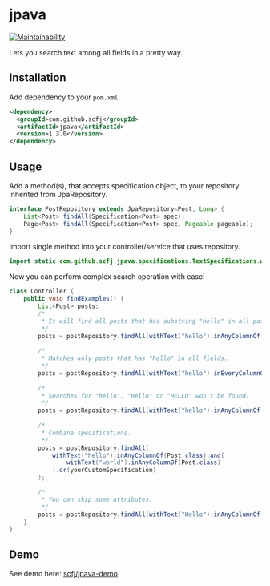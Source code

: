 # jpava
[![Maintainability](https://api.codeclimate.com/v1/badges/092631a0e3cbfaf69b1a/maintainability)](https://codeclimate.com/github/scfj/jpava/maintainability)

Lets you search text among all fields in a pretty way.

## Installation

Add dependency to your `pom.xml`.
```xml
<dependency>
  <groupId>com.github.scfj</groupId>
  <artifactId>jpava</artifactId>
  <version>1.3.0</version>
</dependency>
```

## Usage

Add a method(s), that accepts specification object, to your repository inherited from JpaRepository.

```java
interface PostRepository extends JpaRepository<Post, Long> {
    List<Post> findAll(Specification<Post> spec);
    Page<Post> findAll(Specification<Post> spec, Pageable pageable);
}
```

Import single method into your controller/service that uses repository.

```java
import static com.github.scfj.jpava.specifications.TextSpecifications.withText;
```

Now you can perform complex search operation with ease!
```java
class Controller {
    public void findExamples() {
        List<Post> posts;
        /*
         * It will find all posts that has substring "hello" in all post's fields (title, preview, content etc)
         */
        posts = postRepository.findAll(withText("hello").inAnyColumnOf(Post.class));
        
        /*
         * Matches only posts that has "hello" in all fields.
         */
        posts = postRepository.findAll(withText("hello").inEveryColumnOf(Post.class));
        
        /*
         * Searches for "hello". "Hello" or "HELLO" won't be found.
         */
        posts = postRepository.findAll(withText("hello").inAnyColumnOf(Post.class).matchCase());
        
        /*
         * Combine specifications.
         */
        posts = postRepository.findAll(
            withText("hello").inAnyColumnOf(Post.class).and(
                withText("world").inAnyColumnOf(Post.class)
            ).or(yourCustomSpecification)
        );

        /*
         * You can skip some attributes.
         */
        posts = postRepository.findAll(withText("Hello").inAnyColumnOf(Post.class).except("id"));
    }
}
```

## Demo
See demo here: [scfj/jpava-demo](https://github.com/scfj/jpava-demo).
